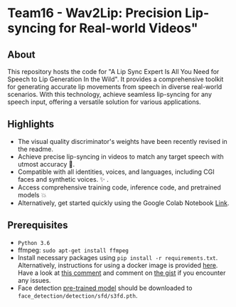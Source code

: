 # Team16 - Wav2Lip: Precision Lip-syncing for Real-world Videos"


**About**
----------
This repository hosts the code for "A Lip Sync Expert Is All You Need for Speech to Lip Generation In the Wild". It provides a comprehensive toolkit for generating accurate lip movements from speech in diverse real-world scenarios. With this technology, achieve seamless lip-syncing for any speech input, offering a versatile solution for various applications.


**Highlights**
----------
 - The visual quality discriminator's weights have been recently revised in the readme.
 - Achieve precise lip-syncing in videos to match any target speech with utmost accuracy :100:.
 - Compatible with all identities, voices, and languages, including CGI faces and synthetic voices. :sparkles: .
 - Access comprehensive training code, inference code, and pretrained models :boom:
 - Alternatively, get started quickly using the Google Colab Notebook [Link](https://colab.research.google.com/drive/1VHof_jhHvWlCtIeQNLFBGqJzDqCdJ9U4?usp=sharing).

**Prerequisites**
-------------
- `Python 3.6` 
- ffmpeg: `sudo apt-get install ffmpeg`
- Install necessary packages using `pip install -r requirements.txt`. Alternatively, instructions for using a docker image is provided [here](https://gist.github.com/xenogenesi/e62d3d13dadbc164124c830e9c453668). Have a look at [this comment](https://github.com/Rudrabha/Wav2Lip/issues/131#issuecomment-725478562) and comment on [the gist](https://gist.github.com/xenogenesi/e62d3d13dadbc164124c830e9c453668) if you encounter any issues. 
- Face detection [pre-trained model](https://www.adrianbulat.com/downloads/python-fan/s3fd-619a316812.pth) should be downloaded to `face_detection/detection/sfd/s3fd.pth`. 
